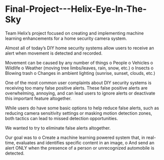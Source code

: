 # Final-Project---Helix-Eye-In-The-Sky

Team Helix’s project focused on creating and implementing machine learning enhancements for a home security camera system.

Almost all of today’s DIY home security systems allow users to receive an alert when movement is detected and recorded.

Movement can be caused by any number of things
  o	People
  o	Vehicles
  o	Wildlife
  o	Weather (moving tree limbs/leaves, rain, snow, etc.) 
  o	Insects
  o	Blowing trash
  o	Changes in ambient lighting (sunrise, sunset, clouds, etc.)

One of the most common user complaints about DIY security systems is receiving too many false positive alerts. These false positive alerts are overwhelming, annoying, and can lead users to ignore alerts or deactivate this important feature altogether.

While users do have some basic options to help reduce false alerts, such as reducing camera sensitivity settings or masking motion detection zones, both tactics can lead to missed detection opportunities.

We wanted to try to eliminate false alerts altogether.

Our goal was to
  o	Create a machine learning powered system that, in real-time, evaluates and identifies specific content in an image,
  o	And send an alert ONLY when the presence of a person or unrecognized automobile is detected.

